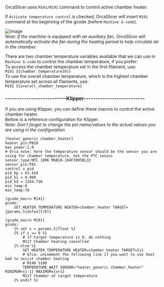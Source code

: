 OrcaSlicer uses `M141/M191` command to control active chamber heater.  

If `Activate temperature control` is checked, OrcaSlicer will insert `M191` command at the beginning of the gcode (before `Machine G-code`).  

![image](./images/activate_chamber_heater.jpg)  
*Note: If the machine is equipped with an auxiliary fan, OrcaSlicer will automatically activate the fan during the heating period to help circulate air in the chamber.*  


There are two chamber temperature variables available that we can use in `Machine G-code` to control the chamber temperature, if you prefer:  
To access the chamber temperature set in the first filament, use:  
`M191 S{chamber_temperature[0]}`  
To use the overall chamber temperature, which is the highest chamber temperature set across all filaments, use:    
`M191 S{overall_chamber_temperature}`


### --------------------------Klipper--------------------------  
If you are using Klipper, you can define these macros to control the active chamber heater.  
Bellow is a reference configuration for Klipper.   
*Note: Don't forget to change the pin name/values to the actual values you are using in the configuration*

```
[heater_generic chamber_heater]
heater_pin:PB10
max_power:1.0
# Orca note: here the temperature sensor should be the sensor you are using for chamber temperature, not the PTC sensor
sensor_type:NTC 100K MGB18-104F39050L32
sensor_pin:PA1
control = pid
pid_Kp = 63.418 
pid_ki = 0.960
pid_kd = 1244.716
min_temp:0
max_temp:70

[gcode_macro M141]
gcode:
    SET_HEATER_TEMPERATURE HEATER=chamber_heater TARGET={params.S|default(0)}

[gcode_macro M191]
gcode:
    {% set s = params.S|float %}
    {% if s == 0 %}
        # If target temperature is 0, do nothing
        M117 Chamber heating cancelled
    {% else %}
        SET_HEATER_TEMPERATURE HEATER=chamber_heater TARGET={s}
        # Orca: uncomment the following line if you want to use heat bed to assist chamber heating
        # M140 S100
        TEMPERATURE_WAIT SENSOR="heater_generic chamber_heater" MINIMUM={s-1} MAXIMUM={s+1}
        M117 Chamber at target temperature
    {% endif %}

```
